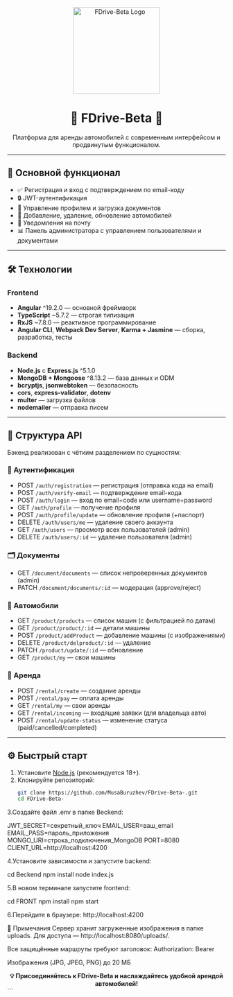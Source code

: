 <div align="center">
  <img src="https://github.com/user-attachments/assets/5a392f6c-0bbd-4ba8-821c-ebd8779cfde6" alt="FDrive-Beta Logo" width="200" />
  <h1 align="center">🚗 FDrive-Beta 🚀</h1>
  <div align="center">
    Платформа для аренды автомобилей с современным интерфейсом и продвинутым функционалом.
  </div>
</div>

---

## 📌 Основной функционал

- ✅ Регистрация и вход с подтверждением по email-коду
- 🔒 JWT-аутентификация
- 👤 Управление профилем и загрузка документов
- 🚗 Добавление, удаление, обновление автомобилей
- 📨 Уведомления на почту
- 📊 Панель администратора с управлением пользователями и документами

---

## 🛠️ Технологии

### Frontend
- **Angular** ^19.2.0 — основной фреймворк
- **TypeScript** ~5.7.2 — строгая типизация
- **RxJS** ~7.8.0 — реактивное программирование
- **Angular CLI**, **Webpack Dev Server**, **Karma + Jasmine** — сборка, разработка, тесты

### Backend
- **Node.js** с **Express.js** ^5.1.0
- **MongoDB + Mongoose** ^8.13.2 — база данных и ODM
- **bcryptjs**, **jsonwebtoken** — безопасность
- **cors**, **express-validator**, **dotenv**
- **multer** — загрузка файлов
- **nodemailer** — отправка писем

---

## 📁 Структура API

Бэкенд реализован с чётким разделением по сущностям:

### 🔑 Аутентификация
- POST `/auth/registration` — регистрация (отправка кода на email)
- POST `/auth/verify-email` — подтверждение email-кода
- POST `/auth/login` — вход по email+code или username+password
- GET `/auth/profile` — получение профиля
- POST `/auth/profile/update` — обновление профиля (+паспорт)
- DELETE `/auth/users/me` — удаление своего аккаунта
- GET `/auth/users` — просмотр всех пользователей (admin)
- DELETE `/auth/users/:id` — удаление пользователя (admin)

### 🗂️ Документы
- GET `/document/documents` — список непроверенных документов (admin)
- PATCH `/document/documents/:id` — модерация (approve/reject)

### 🚙 Автомобили
- GET `/product/products` — список машин (с фильтрацией по датам)
- GET `/product/product/:id` — детали машины
- POST `/product/addProduct` — добавление машины (с изображениями)
- DELETE `/product/delproduct/:id` — удаление
- PATCH `/product/update/:id` — обновление
- GET `/product/my` — свои машины

### 📅 Аренда
- POST `/rental/create` — создание аренды
- POST `/rental/pay` — оплата аренды
- GET `/rental/my` — свои аренды
- GET `/rental/incoming` — входящие заявки (для владельца авто)
- POST `/rental/update-status` — изменение статуса (paid/cancelled/completed)

---

## ⚙️ Быстрый старт

1. Установите [Node.js](https://nodejs.org/) (рекомендуется 18+).
2. Клонируйте репозиторий:
   ```bash
   git clone https://github.com/MusaBuruzhev/FDrive-Beta-.git
   cd FDrive-Beta-

3.Создайте файл .env в папке Beckend:

JWT_SECRET=секретный_ключ
EMAIL_USER=ваш_email
EMAIL_PASS=пароль_приложения
MONGO_URI=строка_подключения_MongoDB
PORT=8080
CLIENT_URL=http://localhost:4200


4.Установите зависимости и запустите backend:

cd Beckend
npm install
node index.js

5.В новом терминале запустите frontend:

cd FRONT
npm install
npm start

6.Перейдите в браузере: http://localhost:4200



📝 Примечания
Сервер хранит загруженные изображения в папке uploads. Для доступа — http://localhost:8080/uploads/<filename>.

Все защищённые маршруты требуют заголовок:
Authorization: Bearer <token>

Изображения (JPG, JPEG, PNG) до 20 МБ


<div align="center"> <strong>💡 Присоединяйтесь к FDrive-Beta и наслаждайтесь удобной арендой автомобилей!</strong> </div> ```
